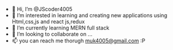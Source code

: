 - 👋 Hi, I’m @JScoder4005
- 👀 I’m interested in learning and creating new applications using Html,css,js and react js,redux
- 🌱 I’m currently learning MERN full stack
- 💞️ I’m looking to collaborate on ...
- 📫 you can reach me thorugh muk4005@gmail.com :P

<!---
JScoder4005/JScoder4005 is a ✨ special ✨ repository because its `README.md` (this file) appears on your GitHub profile.
You can click the Preview link to take a look at your changes.
--->
